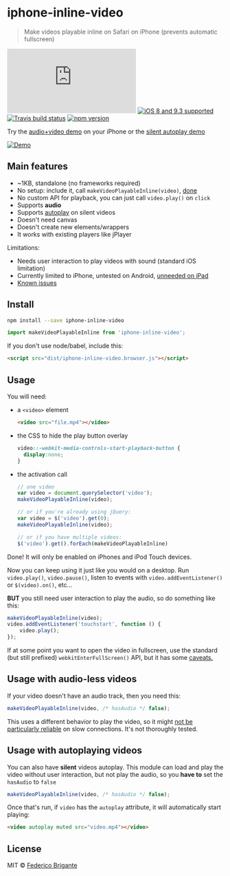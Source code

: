 # iphone-inline-video

> Make videos playable inline on Safari on iPhone (prevents automatic fullscreen)

[![gzipped size](https://badges.herokuapp.com/size/github/bfred-it/iphone-inline-video/gh-pages/dist/iphone-inline-video.browser.js?gzip=true&label=gzipped%20size)](#readme) [![iOS 8 and 9.3 supported](https://img.shields.io/badge/iOS%20Safari-8%20%E2%80%93%209.3-brightgreen.svg)](#no-link) [![Travis build status](https://api.travis-ci.org/bfred-it/iphone-inline-video.svg?branch=gh-pages)](https://travis-ci.org/bfred-it/iphone-inline-video)  [![npm version](https://img.shields.io/npm/v/iphone-inline-video.svg)](https://www.npmjs.com/package/iphone-inline-video) 

Try the [audio+video demo](http://bfred-it.github.io/iphone-inline-video/demo/) on your iPhone or the [silent autoplay demo](http://bfred-it.github.io/iphone-inline-video/demo/autoplay.html)

[![Demo](http://bfred-it.github.io/iphone-inline-video/demo/demo-preview.gif)](http://bfred-it.github.io/iphone-inline-video/demo/)

## Main features

- ~1KB, standalone (no frameworks required)
- No setup: include it, call `makeVideoPlayableInline(video)`, [done](#usage)
- No custom API for playback, you can just call `video.play()` on `click`
- Supports **audio**
- Supports [autoplay](#usage-with-autoplaying-videos) on silent videos
- Doesn't need canvas
- Doesn't create new elements/wrappers
- It works with existing players like jPlayer

Limitations:

- Needs user interaction to play videos with sound (standard iOS limitation)
- Currently limited to iPhone, untested on Android, [unneeded on iPad](https://github.com/bfred-it/iphone-inline-video/pull/22#issuecomment-211822532)
- [Known issues](https://github.com/bfred-it/iphone-inline-video/labels/known%20issue)

## Install

```sh
npm install --save iphone-inline-video
```
```js
import makeVideoPlayableInline from 'iphone-inline-video';
```

If you don't use node/babel, include this:

```html
<script src="dist/iphone-inline-video.browser.js"></script>
```

## Usage

You will need:

- a `<video>` element  

	```html
	<video src="file.mp4"></video>
	```
	
- the CSS to hide the play button overlay  

	```css
	video::-webkit-media-controls-start-playback-button {
	  display:none;
	}
	```
	
- the activation call  

	```js
	// one video
	var video = document.querySelector('video');
	makeVideoPlayableInline(video);
	```
	
	```js
	// or if you're already using jQuery:
	var video = $('video').get(0);
	makeVideoPlayableInline(video);
	```
	
	```js
	// or if you have multiple videos:
	$('video').get().forEach(makeVideoPlayableInline)
	```

Done! It will only be enabled on iPhones and iPod Touch devices.

Now you can keep using it just like you would on a desktop. Run `video.play()`, `video.pause()`, listen to events with `video.addEventListener()` or `$(video).on()`, etc...

**BUT** you still need user interaction to play the audio, so do something like this:

```js
makeVideoPlayableInline(video);
video.addEventListener('touchstart', function () {
	video.play();
});
```

If at some point you want to open the video in fullscreen, use the standard (but still prefixed) `webkitEnterFullScreen()` API, but it has some [caveats.](https://github.com/bfred-it/iphone-inline-video/issues/33)

## Usage with audio-less videos

If your video doesn't have an audio track, then you need this:

```js
makeVideoPlayableInline(video, /* hasAudio */ false);
```

This uses a different behavior to play the video, so it might [not be particularly reliable](https://github.com/bfred-it/iphone-inline-video/issues/31) on slow connections. It's not thoroughly tested.

## Usage with autoplaying videos

You can also have **silent** videos autoplay. This module can load and play the video without user interaction, but not play the audio, so you **have to** set the `hasAudio` to `false`

```js
makeVideoPlayableInline(video, /* hasAudio */ false);
```

Once that's run, if `video` has the `autoplay` attribute, it will automatically start playing:

```html
<video autoplay muted src="video.mp4"></video>
```

## License

MIT © [Federico Brigante](http://twitter.com/bfred_it)
